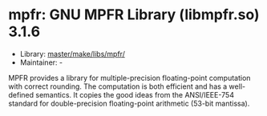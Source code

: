 # mpfr: GNU MPFR Library (libmpfr.so) 3.1.6
 - Library: [master/make/libs/mpfr/](https://github.com/Freetz-NG/freetz-ng/tree/master/make/libs/mpfr/)
 - Maintainer: -

MPFR provides a library for multiple-precision floating-point computation with correct rounding. The computation is both efficient and has a well-defined semantics. It copies the good ideas from the ANSI/IEEE-754 standard for double-precision floating-point arithmetic (53-bit mantissa).
